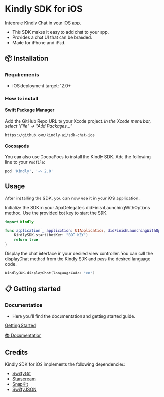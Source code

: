 # Kindly SDK for iOS

Integrate Kindly Chat in your iOS app. 

* This SDK makes it easy to add chat to your app.
* Provides a chat UI that can be branded.    
* Made for iPhone and iPad.

## 📦 Installation

### Requirements

- iOS deployment target: 12.0+

### How to install

#### Swift Package Manager

Add the GitHub Repo URL to your Xcode project. 
_In the Xcode menu bar, select "File" -> "Add Packages..."_

```
https://github.com/kindly-ai/sdk-chat-ios
```

#### Cocoapods

You can also use CocoaPods to install the Kindly SDK. Add the following line to your `Podfile`:

```ruby
pod 'Kindly', '~> 2.0'
```

## Usage

After installing the SDK, you can now use it in your iOS application. 

Initialize the SDK in your AppDelegate's didFinishLaunchingWithOptions method. Use the provided bot key to start the SDK.

```swift
import Kindly

func application(_ application: UIApplication, didFinishLaunchingWithOptions launchOptions: [UIApplication.LaunchOptionsKey: Any]?) -> Bool {
    KindlySDK.start(botKey: "BOT_KEY")
    return true
}
```

Display the chat interface in your desired view controller. You can call the displayChat method from the Kindly SDK and pass the desired language code.

```swift
KindlySDK.displayChat(languageCode: "en")
```

## 📋 Getting started

### Documentation

- Here you'll find the documentation and getting started guide.

[Getting Started](https://github.com/kindly-ai/sdk-chat-ios/wiki)

[📚 Documentation](https://kindly-ai.github.io/sdk-chat-ios/)

## Credits

Kindly SDK for iOS implements the following dependencies:

* [SwiftyGif](https://github.com/kirualex/SwiftyGif)
* [Starscream](https://github.com/daltoniam/Starscream)
* [SnapKit](https://github.com/SnapKit/SnapKit)
* [SwiftyJSON](https://github.com/SwiftyJSON/SwiftyJSON)
